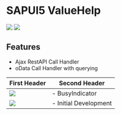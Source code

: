 # SAPUI5 ValueHelp
![](https://img.shields.io/badge/SAPUI5-Library-blue)
![](https://badgen.net/badge/Version/1.0.0/green)

## Features
- Ajax RestAPI Call Handler
- oData Call Handler with querying

| First Header  | Second Header |
| ------------- | ------------- |
| ![](https://badgen.net/badge/Version/1.0.1/green)  | - BusyIndicator  |
| ![](https://badgen.net/badge/Version/1.0.0/grey)  | - Initial Development  |


